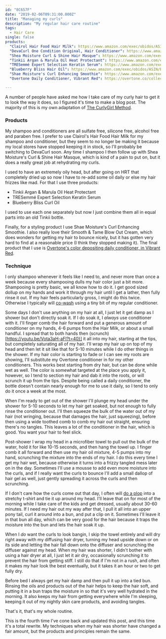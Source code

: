 ```yaml
---
id: "8C657F"
date: "2019-02-06T09:31:00.000Z"
title: "Managing my curls"
description: "My regular hair care routine"
tags:
  - Hair Care
single: false
products:
  "Clairol Hair Food Hair Milk": https://www.amazon.com/exec/obidos/ASIN/B073ZNRZP2/curvyandtrans-20
  "DevaCurl One Condition Original, Hair Conditioner": https://www.amazon.com/exec/obidos/ASIN/B000TK99NU/curvyandtrans-20
  "Shea Moisture Curl & Shine Hair Masque": https://www.amazon.com/exec/obidos/ASIN/B07CKGRMYM/curvyandtrans-20
  "Tinkii Argan & Marula Oil Heat Protectant": https://www.amazon.com/exec/obidos/ASIN/B015PG7I6C/curvyandtrans-20
  "TRESemmé Expert Selection Keratin Serum": https://www.amazon.com/exec/obidos/ASIN/B00AO4EBOI/curvyandtrans-20
  "Blueberry Bliss Hair Oil": https://www.amazon.com/exec/obidos/ASIN/B01EXNIJTI/curvyandtrans-20
  "Shae Moisture's Curl Enhancing Smoothie": https://www.amazon.com/exec/obidos/ASIN/B0038TVH3Y/curvyandtrans-20
  "Overtone Daily Conditioner, Vibrant Red": https://overtone.co/collections/shop-by-color-red/products/vibrant-red-daily-conditioner

---
```


A number of people have asked me how I take care of my curly hair to get it to look the way it does, so I figured it's time to make a blog post.  The majority of this is my own adaptation of [The CurlyGirl Method](https://www.naturallycurly.com/curlreading/no-poo/the-curly-girl-method-for-coily-hair).

### Products

My shampoo and conditioners are all sulfate free, silicone free, alcohol free and paraben free. I prefer to use Clairol's Hair Food Hair Milk for my shampoo and conditioner, but they seem to no longer be making it because my local stores have stopped keeping it in stock, so I'll probably be switching to DevaCurl soon. Any time I shampoo I then follow up with Shea Moisture's Curl & Shine Hair Masque, which is kind of a pain to put on, but it does a really great job at rehydrating my curls.

I used to have an extremely oily head, but after going on HRT that completely dried up so now I have to re-add some oil daily or else my hair frizzes like mad. For that I use three products:

- Tinkii Argan & Marula Oil Heat Protectant
- TRESemmé Expert Selection Keratin Serum
- Blueberry Bliss Curl Oil

I used to use each one separately but now I just combine them all in equal parts into an old Tinkii bottle.

Finally, for a styling product I use Shae Moisture's Curl Enhancing Smoothie. I also really love their Smooth & Tame Blow Out Cream, which does wonders for getting my hair to bounce nicely, but it has gotten very hard to find at a reasonable price (I think they stopped making it). The final product that I use is [Overtone's color depositing daily conditioner, in Vibrant Red](https://overtone.co/collections/shop-by-color-red/products/vibrant-red-daily-conditioner).

### Technique

I only shampoo whenever it feels like I need to, and never more than once a week because every shampooing dulls my hair color just a bit more. Shampooing is pretty basic, we all know how to do it. I get good sized dollup on my hands and work it through my hair until I get a lather, then fully rinse it out. If my hair feels particularly gross, I might do this twice. Otherwise I typically will [co-wash](https://www.devacurl.com/blog/co-washing-101/) using a tiny bit of my regular conditioner.

Some days I don't use anything on my hair at all, I just let it get damp as I shower but don't directly soak it. If I do soak it, I _always_ use conditioner with it. I'll finger comb the hair forward and put a generous amount of conditioner on my hands, 4-6 pumps from the Hair Milk, or about a small handful. I spread that to both hands then (scrunch)[https://youtu.be/Vota3aH-aFI?t=40}] it all into my hair, starting at the tips, but completely saturating all of my hair. I'll wrap my hair up on top of my head and then let it sit like that for 5-10 minutes while I do other things in the shower. If my hair color is starting to fade or I can see my roots are showing, I'll substitute my Overtone conditioner in for my other conditioners. This works best starting from dry hair, but can be done while wet as well. The color is somewhat targeted at the place you apply it, however, so I tend to section my hair and dab it into the roots, or will scrunch it up from the tips. Despite being called a daily conditioner, the bottle doesn't contain nearly enough for me to use it daily, so I tend to only do it once a week at the most.

When I'm ready to get out of the shower I'll plunge my head under the shower for 5-10 seconds to let my hair get soaked, but not enough to fully rinse the conditioner out. I'll then squeeze the bulk of the water out of my hair (not wringing, because that damages the hair, just squeezing), before then using a wide toothed comb to comb my hair out straight, ensuring there's no tangles. This leaves a lot of the conditioner in the hair, which is good. You want your hair to feel slick.

Post-shower I wrap my head in a microfiber towel to pull out the bulk of the water, hold it for like 10-15 seconds, and then hang the towel up. I finger comb it all forward and then use my hair oil mixture, 4-5 pumps into my hand, scrunching the mixture into the ends of my hair. I do this every time I get my hair wet, because otherwise it turns into a frizzy tangled mess later on in the day. Sometimes I'll use a mousse to add even more moisture into the curls, and if I really want the curls to bounce I'll add a small dallop of hair gel as well, just gently spreading it across the curls and then scrunching.

If I don't care how the curls come out that day, I often will [do a plop](https://www.buzzfeed.com/augustafalletta/plopping-is-the-best-kept-secret-for-perfect-natural-curls) into a stretchy t-shirt and tie it up around my head. I'll leave that on for most of the morning while I take care of the kids and get dressed, usually about 30-60 minutes. If I need my hair out my way after that, I pull it all into an upper pony tail, curl it around into a bun, and put a clip on it. Sometimes I'll leave it in that bun all day, which can be very good for the hair because it traps the moisture into the bun and lets the hair soak it up.

When I _do_ want the curls to look bangin, I skip the towel entirely and will dry right away with my diffusing hair dryer, turning my head upside down or on its side and letting the hair fall down onto the diffuser and scrunching the diffuser against my head. When my hair was shorter, I didn't bother with using a hair dryer at all, I just let it air dry, occasionally scrunching it to prevent the hair from getting stiff. I still do that if I'm not in a rush, and often it makes my hair look the best eventually, but it takes it an hour or two to get fully dry.

Before bed I always get my hair damp and then pull it up into a tied bun. Rinsing the oils and products out of the hair helps to keep the hair soft, and putting it in a bun traps the moisture in so that it's very well hydrated in the morning. It also keeps my hair from getting everywhere while I'm sleeping, keeping it out of my nightly skin care products, and avoiding tangles.

That's it, that's my whole routine.

This is the fourth time I've cone back and updated this post, and this time it's a total rewrite. My techniques when my hair was shorter have changed a fair amount, but the products and principles remain the same.
